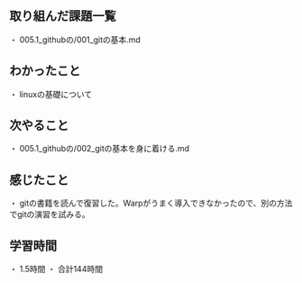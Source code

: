 ## 取り組んだ課題一覧
・ 005.1_githubの/001_gitの基本.md
## わかったこと
・ linuxの基礎について
## 次やること
・ 005.1_githubの/002_gitの基本を身に着ける.md
## 感じたこと
・ gitの書籍を読んで復習した。Warpがうまく導入できなかったので、別の方法でgitの演習を試みる。
## 学習時間
・ 1.5時間
・ 合計144時間
